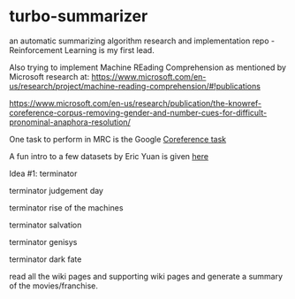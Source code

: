 # turbo-summarizer
an automatic summarizing algorithm research and implementation repo - Reinforcement Learning is my first lead.

Also trying to implement Machine REading Comprehension as mentioned by Microsoft research at: https://www.microsoft.com/en-us/research/project/machine-reading-comprehension/#!publications

https://www.microsoft.com/en-us/research/publication/the-knowref-coreference-corpus-removing-gender-and-number-cues-for-difficult-pronominal-anaphora-resolution/

One task to perform in MRC is the Google [Coreference task](https://ai.google/tools/datasets/gap-coreference/) 

A fun intro to a few datasets by Eric Yuan is given [here](http://eric-yuan.me/compare-popular-mrc-datasets/)

Idea #1: 
terminator

terminator judgement day

terminator rise of the machines

terminator salvation

terminator genisys

terminator dark fate

read all the wiki pages and supporting wiki pages and generate a summary of the movies/franchise.


